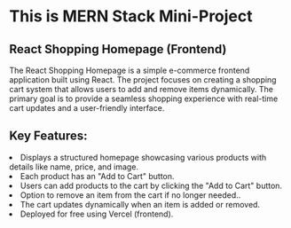 <h1>This is MERN Stack Mini-Project</h1>
<h2>React Shopping Homepage (Frontend)</h2>
<p>The React Shopping Homepage is a simple e-commerce frontend application built using React. The project focuses on creating a shopping cart system that allows users to add and remove items dynamically. The primary goal is to provide a seamless shopping experience with real-time cart updates and a user-friendly interface.</p>

<h2>Key Features:</h2>

<li>Displays a structured homepage showcasing various products with details like name, price, and image.
<li>Each product has an "Add to Cart" button.
<li>Users can add products to the cart by clicking the "Add to Cart" button.
<li>Option to remove an item from the cart if no longer needed..
<li>The cart updates dynamically when an item is added or removed.
<li>Deployed for free using Vercel (frontend).
